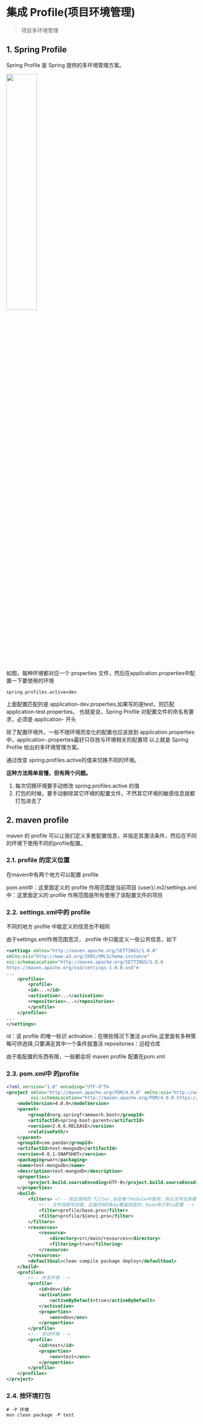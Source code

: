 # 集成 Profile(项目环境管理)

> 项目多环境管理

## 1. Spring Profile

Spring Profile 是 Spring 提供的多环境管理方案。

<img src="https://file.pandacode.cn/blog/20211225125640.png" width="40%" height="40%"  />

如图，每种环境都对应一个 properties 文件，然后在application.properties中配置一下要使用的环境

```properties
spring.profiles.active=dev
```

上面配置匹配的是 application-dev.properties,如果写的是test，则匹配 application-test.properties。
也就是说，Spring Profile 对配置文件的命名有要求，必须是 application- 开头 

除了配置环境外，一些不随环境而变化的配置也应该放到 application.properties中，application-.properties最好只存放与环境相关的配置项
以上就是 Spring Profile 给出的多环境管理方案。

通过改变 spring.profiles.active的值来切换不同的环境。

**这种方法简单易懂，但有两个问题。**

1. 每次切换环境要手动修改 spring.profiles.active 的值
2. 打包的时候，要手动删除其它环境的配置文件，不然其它环境的敏感信息就都打包进去了

## 2. maven profile

maven 的 profile 可以让我们定义多套配置信息，并指定其激活条件，然后在不同的环境下使用不同的profile配置。

### 2.1. profile 的定义位置
在maven中有两个地方可以配置 profile

pom.xml中：这里面定义的 profile 作用范围是当前项目
{user}/.m2/settings.xml中：这里面定义的 profile 作用范围是所有使用了该配置文件的项目

### 2.2. settings.xml中的 profile
不同的地方 profile 中能定义的信息也不相同

由于settings.xml作用范围宽泛， profile 中只能定义一些公共信息，如下

```xml
<settings xmlns="http://maven.apache.org/SETTINGS/1.0.0"
xmlns:xsi="http://www.w3.org/2001/XMLSchema-instance"
xsi:schemaLocation="http://maven.apache.org/SETTINGS/1.0.0
https://maven.apache.org/xsd/settings-1.0.0.xsd">
...
    <profiles>
        <profile>
        <id>...</id>
        <activation>...</activation>
        <repositories>...</repositories>
        </profile>
    </profiles>
...
</settings>
```

id：该 profile 的唯一标识
activation：在哪些情况下激活 profile,这里面有多种策略可供选择,只要满足其中一个条件就激活
repositories：远程仓库

由于能配置的东西有限，一般都会将 maven profile 配置在pom.xml

### 2.3. pom.xml中 的profile

```xml
<?xml version="1.0" encoding="UTF-8"?>
<project xmlns="http://maven.apache.org/POM/4.0.0" xmlns:xsi="http://www.w3.org/2001/XMLSchema-instance"
         xsi:schemaLocation="http://maven.apache.org/POM/4.0.0 https://maven.apache.org/xsd/maven-4.0.0.xsd">
    <modelVersion>4.0.0</modelVersion>
    <parent>
        <groupId>org.springframework.boot</groupId>
        <artifactId>spring-boot-parent</artifactId>
        <version>2.0.6.RELEASE</version>
        <relativePath/>
    </parent>
    <groupId>com.panda</groupId>
    <artifactId>test-mongodb</artifactId>
    <version>0.0.1-SNAPSHOT</version>
    <packaging>war</packaging>
    <name>test-mongodb</name>
    <description>test-mongodb</description>
    <properties>
        <project.build.sourceEncoding>UTF-8</project.build.sourceEncoding>
    </properties>
    <build>
        <filters> <!-- 指定使用的 filter,会在每个module中使用，所以文件目录需要指向到顶层，否则会在每个module中查找文件 -->
            <!-- 文件按顺序加载，后面的相同key覆盖前面的，base用于默认配置 -->
            <filter>profile/base.pro</filter>
            <filter>profile/${env}.pro</filter>
        </filters>
        <resources>
            <resource>
                <directory>src/main/resources</directory>
                <filtering>true</filtering>
            </resource>
        </resources>
        <defaultGoal>clean compile package deploy</defaultGoal>
    </build>
    <profiles>
        <!-- 开发环境 -->
        <profile>
            <id>dev</id>
            <activation>
                <activeByDefault>true</activeByDefault>
            </activation>
            <properties>
                <env>dev</env>
            </properties>
        </profile>
        <!-- 测试环境 -->
        <profile>
            <id>test</id>
            <properties>
                <env>test</env>
            </properties>
        </profile>
    </profiles>
</project>
```

### 2.4. 按环境打包

```shell
# -P 环境
mvn clean package -P test
```
